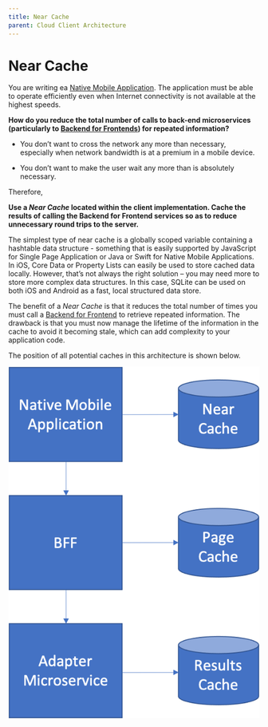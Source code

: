 ```yaml
---
title: Near Cache
parent: Cloud Client Architecture
---
```

Near Cache
===

You are writing ea [Native Mobile Application](Native-Mobile-Application.md). The application must be able to operate efficiently even when Internet connectivity is not available at the highest speeds.

**How do you reduce the total number of calls to back-end microservices (particularly to [Backend for Frontends](../Microservices/Backend-For-Frontend.md)) for repeated information?**

-   You don’t want to cross the network any more than necessary, especially when network bandwidth is at a premium in a mobile device.

-   You don’t want to make the user wait any more than is absolutely necessary.

Therefore,

**Use a *Near Cache* located within the client implementation. Cache the results of calling the Backend for Frontend services so as to
reduce unnecessary round trips to the server.**

The simplest type of near cache is a globally scoped variable containing a hashtable data structure - something that is easily supported by JavaScript for Single Page Application or Java or Swift for Native Mobile Applications.  In iOS, Core Data or Property Lists can easily be used to store cached data locally. However, that’s not always the right solution – you may need more to store more complex data structures.  In this case, SQLite can be used on both iOS and Android as a fast, local structured data store.

The benefit of a *Near Cache* is that it reduces the total number of times you must call a [Backend for Frontend](../Microservices/Backend-For-Frontend.md) to retrieve repeated information. The drawback is that you must now manage the lifetime of the information in the cache to avoid it becoming stale, which can add complexity to your application code.

The position of all potential caches in this architecture is shown below.

![Caches](../assets/Caches.png)


